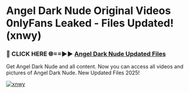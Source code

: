 # Angel Dark Nude Original Videos 0nlyFans Leaked - Files Updated! (xnwy)

<h3>🔴 CLICK HERE 🌐==►► <a href="https://tinyurl.com/yrmya6cz" rel="nofollow">Angel Dark Nude Updated Files</a></h3>

Get Angel Dark Nude and all content. Now you can access all videos and pictures of Angel Dark Nude. New Updated Files 2025!

[![xnwy](https://i.imgur.com/FMdXYCs.gif)](https://tinyurl.com/yrmya6cz)
